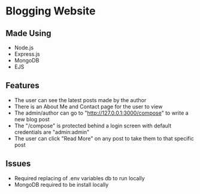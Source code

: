 # Blogging Website

## Made Using

- Node.js
- Express.js
- MongoDB
- EJS

## Features
- The user can see the latest posts made by the author
- There is an About Me and Contact page for the user to view
- The admin/author can go to "http://127.0.0.1:3000/compose" to write a new blog post
- The "/compose" is protected behind a login screen with default credentials are "admin:admin"
- The user can click "Read More" on any post to take them to that specific post

## Issues

- Required replacing of .env variables db to run locally
- MongoDB required to be install locally




